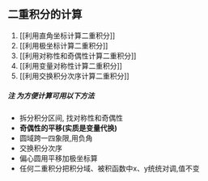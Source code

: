 ## 二重积分的计算

1. [[利用直角坐标计算二重积分]]
2. [[利用极坐标计算二重积分]]
3. [[利用对称性和奇偶性计算二重积分]]
4. [[利用变量对称性计算二重积分]]
5. [[利用交换积分次序计算二重积分]]

##### 注 为方便计算可用以下方法

- 拆分积分区间, 找对称性和奇偶性
- **奇偶性的平移(实质是变量代换)**
- 圆域跨一四象限,用负角
- 交换积分次序
- 偏心圆用平移加极坐标算
- 任何二重积分把积分域、被积函数中x、y统统对调,值不变

